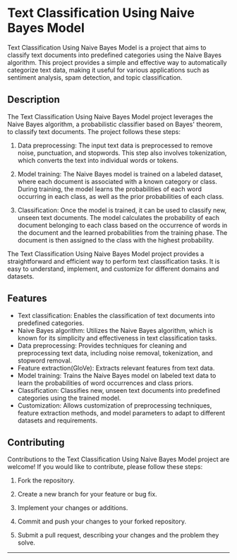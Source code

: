 # Text Classification Using Naive Bayes Model

Text Classification Using Naive Bayes Model is a project that aims to classify text documents into predefined categories using the Naive Bayes algorithm. This project provides a simple and effective way to automatically categorize text data, making it useful for various applications such as sentiment analysis, spam detection, and topic classification.

## Description

The Text Classification Using Naive Bayes Model project leverages the Naive Bayes algorithm, a probabilistic classifier based on Bayes' theorem, to classify text documents. The project follows these steps:

1. Data preprocessing: The input text data is preprocessed to remove noise, punctuation, and stopwords. This step also involves tokenization, which converts the text into individual words or tokens.

2. Model training: The Naive Bayes model is trained on a labeled dataset, where each document is associated with a known category or class. During training, the model learns the probabilities of each word occurring in each class, as well as the prior probabilities of each class.

3. Classification: Once the model is trained, it can be used to classify new, unseen text documents. The model calculates the probability of each document belonging to each class based on the occurrence of words in the document and the learned probabilities from the training phase. The document is then assigned to the class with the highest probability.

The Text Classification Using Naive Bayes Model project provides a straightforward and efficient way to perform text classification tasks. It is easy to understand, implement, and customize for different domains and datasets.

## Features

- Text classification: Enables the classification of text documents into predefined categories.
- Naive Bayes algorithm: Utilizes the Naive Bayes algorithm, which is known for its simplicity and effectiveness in text classification tasks.
- Data preprocessing: Provides techniques for cleaning and preprocessing text data, including noise removal, tokenization, and stopword removal.
- Feature extraction(GloVe): Extracts relevant features from text data.
- Model training: Trains the Naive Bayes model on labeled text data to learn the probabilities of word occurrences and class priors.
- Classification: Classifies new, unseen text documents into predefined categories using the trained model.
- Customization: Allows customization of preprocessing techniques, feature extraction methods, and model parameters to adapt to different datasets and requirements.

## Contributing

Contributions to the Text Classification Using Naive Bayes Model project are welcome! If you would like to contribute, please follow these steps:

1. Fork the repository.

2. Create a new branch for your feature or bug fix.

3. Implement your changes or additions.

4. Commit and push your changes to your forked repository.

5. Submit a pull request, describing your changes and the problem they solve.

---
